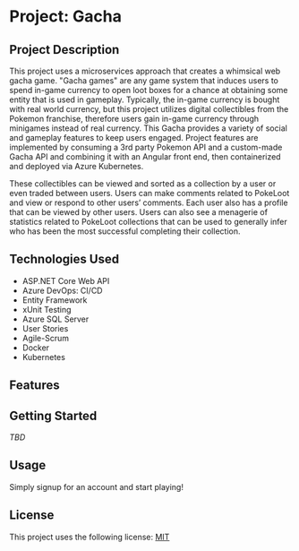 # Project: Gacha

## Project Description
This project uses a microservices approach that creates a whimsical web gacha game. "Gacha games" are any game system that induces users to spend in-game currency to open loot boxes for a chance at obtaining some entity that is used in gameplay. Typically, the in-game currency is bought with real world currency, but this project utilizes digital collectibles from the Pokemon franchise, therefore users gain in-game currency through minigames instead of real currency. This Gacha provides a variety of social and gameplay features to keep users engaged. Project features are implemented by consuming a 3rd party Pokemon API and a custom-made Gacha API and combining it with an Angular front end, then containerized and deployed via Azure Kubernetes.

These collectibles can be viewed and sorted as a collection by a user or even traded between users. Users can make comments related to PokeLoot and view or respond to other users’ comments.  Each user also has a profile that can be viewed by other users.  Users can also see a menagerie of statistics related to PokeLoot collections that can be used to generally infer who has been the most successful completing their collection.



## Technologies Used
* ASP.NET Core Web API
* Azure DevOps: CI/CD 
* Entity Framework
* xUnit Testing 
* Azure SQL Server 
* User Stories
* Agile-Scrum 
* Docker 
* Kubernetes

## Features



## Getting Started
   
*TBD*


## Usage

Simply signup for an account and start playing!


## License

This project uses the following license: [MIT](https://opensource.org/licenses/MIT)
